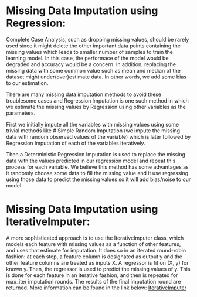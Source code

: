 # Missing Data Imputation using Regression:

Complete Case Analysis, such as dropping missing values, should be rarely used since it might delete the other important data points containing the missing values which leads to smaller number of samples to train the learning model. In this case, the performace of the model would be degraded and accuracy would be a concern. In addition, replacing the missing data with some common value such as mean and median of the dataset might under(over)estimate data. In other words, we add some bias to our estimation.

There are many missing data imputation methods to avoid these troublesome cases and Regression Imputation is one such method in which we estimate the missing values by Regression using other variables as the parameters.

First we initially impute all the variables with missing values using some trivial methods like # Simple Random Imputation (we impute the missing data with random observed values of the variable) which is later followed by Regression Imputation of each of the variables iteratively.

Then a Deterministic Regression Imputation is used to replace the missing data with the values predicted in our regression model and repeat this process for each variable. We believe this method has some advantages as it randomly choose some data to fill the missing value and it use regressing using those data to predict the missing values so it will add bias/noise to our model.

# Missing Data Imputation using IterativeImputer:

A more sophisticated approach is to use the IterativeImputer class, which models each feature with missing values as a function of other features, and uses that estimate for imputation. It does so in an iterated round-robin fashion: at each step, a feature column is designated as output y and the other feature columns are treated as inputs X. A regressor is fit on (X, y) for known y. Then, the regressor is used to predict the missing values of y. This is done for each feature in an iterative fashion, and then is repeated for max_iter imputation rounds. The results of the final imputation round are returned. More information can be found in the link below: [IterativeImputer](https://scikit-learn.org/stable/modules/generated/sklearn.impute.IterativeImputer.html#sklearn.impute.IterativeImputer)